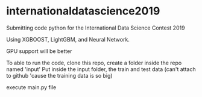 # internationaldatascience2019
Submitting code python for the International Data Science Contest 2019


Using XGBOOST, LightGBM, and Neural Network.

GPU support will be better

To able to run the code, clone this repo, create a folder inside the repo named 'input'
Put inside the input folder, the train and test data (can't attach to github 'cause the training data is so big)

execute main.py file
